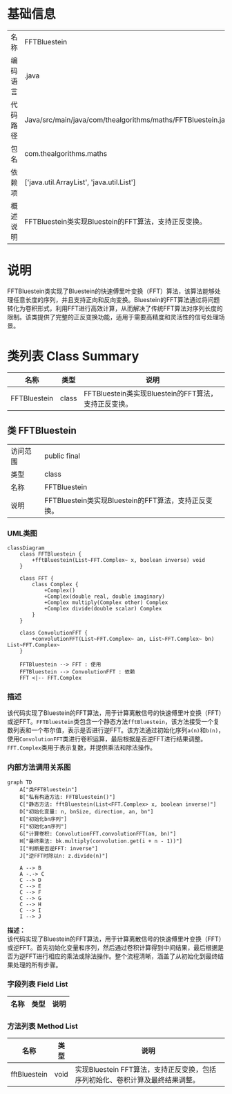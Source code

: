 # 基础信息

|      |      |
|------|------|
| 名称 | FFTBluestein |
| 编码语言 | .java |
| 代码路径 | Java/src/main/java/com/thealgorithms/maths/FFTBluestein.java |
| 包名 | com.thealgorithms.maths |
| 依赖项 | ['java.util.ArrayList', 'java.util.List'] |
| 概述说明 | FFTBluestein类实现Bluestein的FFT算法，支持正反变换。 |

# 说明

FFTBluestein类实现了Bluestein的快速傅里叶变换（FFT）算法，该算法能够处理任意长度的序列，并且支持正向和反向变换。Bluestein的FFT算法通过将问题转化为卷积形式，利用FFT进行高效计算，从而解决了传统FFT算法对序列长度的限制。该类提供了完整的正反变换功能，适用于需要高精度和灵活性的信号处理场景。

# 类列表 Class Summary

| 名称   | 类型  | 说明 |
|-------|------|-------------|
| FFTBluestein | class | FFTBluestein类实现Bluestein的FFT算法，支持正反变换。 |



## 类 FFTBluestein

|      |      |
|------|------|
| 访问范围 | public final |
| 类型 | class |
| 名称 | FFTBluestein |
| 说明 | FFTBluestein类实现Bluestein的FFT算法，支持正反变换。 |


### UML类图

```mermaid
classDiagram
    class FFTBluestein {
        +fftBluestein(List~FFT.Complex~ x, boolean inverse) void
    }

    class FFT {
        class Complex {
            +Complex()
            +Complex(double real, double imaginary)
            +Complex multiply(Complex other) Complex
            +Complex divide(double scalar) Complex
        }
    }

    class ConvolutionFFT {
        +convolutionFFT(List~FFT.Complex~ an, List~FFT.Complex~ bn) List~FFT.Complex~
    }

    FFTBluestein --> FFT : 使用
    FFTBluestein --> ConvolutionFFT : 依赖
    FFT <|-- FFT.Complex
```

### 描述
该代码实现了Bluestein的FFT算法，用于计算离散信号的快速傅里叶变换（FFT）或逆FFT。`FFTBluestein`类包含一个静态方法`fftBluestein`，该方法接受一个复数列表和一个布尔值，表示是否进行逆FFT。该方法通过初始化序列`a(n)`和`b(n)`，使用`ConvolutionFFT`类进行卷积运算，最后根据是否逆FFT进行结果调整。`FFT.Complex`类用于表示复数，并提供乘法和除法操作。


### 内部方法调用关系图

```mermaid
graph TD
    A["类FFTBluestein"]
    B["私有构造方法: FFTBluestein()"]
    C["静态方法: fftBluestein(List<FFT.Complex> x, boolean inverse)"]
    D["初始化变量: n, bnSize, direction, an, bn"]
    E["初始化bn序列"]
    F["初始化an序列"]
    G["计算卷积: ConvolutionFFT.convolutionFFT(an, bn)"]
    H["最终乘法: bk.multiply(convolution.get(i + n - 1))"]
    I["判断是否逆FFT: inverse"]
    J["逆FFT时除以n: z.divide(n)"]

    A --> B
    A -.-> C
    C --> D
    C --> E
    C --> F
    C --> G
    C --> H
    C --> I
    I --> J
```

**描述：**  
该代码实现了Bluestein的FFT算法，用于计算离散信号的快速傅里叶变换（FFT）或逆FFT。首先初始化变量和序列，然后通过卷积计算得到中间结果，最后根据是否为逆FFT进行相应的乘法或除法操作。整个流程清晰，涵盖了从初始化到最终结果处理的所有步骤。

### 字段列表 Field List

| 名称  | 类型  | 说明 |
|-------|-------|------|

### 方法列表 Method List

| 名称  | 类型  | 说明 |
|-------|-------|------|
| fftBluestein | void | 实现Bluestein FFT算法，支持正反变换，包括序列初始化、卷积计算及最终结果调整。 |




